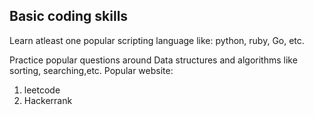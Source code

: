 ## Basic coding skills 

Learn atleast one popular scripting language like: python, ruby, Go, etc. 

Practice popular questions around Data structures and algorithms like sorting, searching,etc. 
Popular website: 
1. leetcode
2. Hackerrank 

